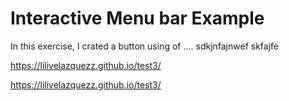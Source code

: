 # Interactive Menu bar Example
In this exercise, I crated a button using of ....
sdkjnfajnwef skfajfe

https://lilivelazquezz.github.io/test3/

https://lilivelazquezz.github.io/test3/
